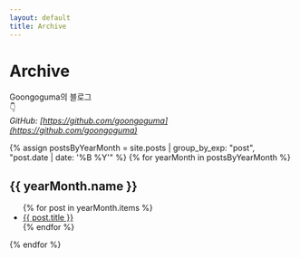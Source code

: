 ```yaml
---
layout: default
title: Archive
---
```


# Archive

Goongoguma의 블로그 <br />
👇<br />
_GitHub: [https://github.com/goongoguma](https://github.com/goongoguma)_


{% assign postsByYearMonth = site.posts | group_by_exp: "post", "post.date | date: '%B %Y'" %}
{% for yearMonth in postsByYearMonth %}
  <h2>{{ yearMonth.name }}</h2>
  <ul>
    {% for post in yearMonth.items %}
      <li><a href="{{ post.url }}">{{ post.title }}</a></li>
    {% endfor %}
  </ul>
{% endfor %}
